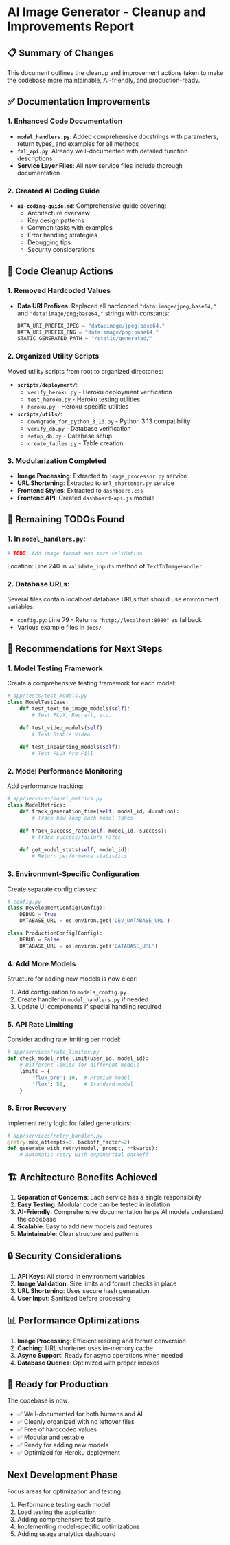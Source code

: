 # AI Image Generator - Cleanup and Improvements Report

## 📋 Summary of Changes

This document outlines the cleanup and improvement actions taken to make the codebase more maintainable, AI-friendly, and production-ready.

## ✅ Documentation Improvements

### 1. Enhanced Code Documentation
- **`model_handlers.py`**: Added comprehensive docstrings with parameters, return types, and examples for all methods
- **`fal_api.py`**: Already well-documented with detailed function descriptions
- **Service Layer Files**: All new service files include thorough documentation

### 2. Created AI Coding Guide
- **`ai-coding-guide.md`**: Comprehensive guide covering:
  - Architecture overview
  - Key design patterns
  - Common tasks with examples
  - Error handling strategies
  - Debugging tips
  - Security considerations

## 🧹 Code Cleanup Actions

### 1. Removed Hardcoded Values
- **Data URI Prefixes**: Replaced all hardcoded `"data:image/jpeg;base64,"` and `"data:image/png;base64,"` strings with constants:
  ```python
  DATA_URI_PREFIX_JPEG = "data:image/jpeg;base64,"
  DATA_URI_PREFIX_PNG = "data:image/png;base64,"
  STATIC_GENERATED_PATH = "/static/generated/"
  ```

### 2. Organized Utility Scripts
Moved utility scripts from root to organized directories:
- **`scripts/deployment/`**:
  - `verify_heroku.py` - Heroku deployment verification
  - `test_heroku.py` - Heroku testing utilities
  - `heroku.py` - Heroku-specific utilities
- **`scripts/utils/`**:
  - `downgrade_for_python_3_13.py` - Python 3.13 compatibility
  - `verify_db.py` - Database verification
  - `setup_db.py` - Database setup
  - `create_tables.py` - Table creation

### 3. Modularization Completed
- **Image Processing**: Extracted to `image_processor.py` service
- **URL Shortening**: Extracted to `url_shortener.py` service
- **Frontend Styles**: Extracted to `dashboard.css`
- **Frontend API**: Created `dashboard-api.js` module

## 🔧 Remaining TODOs Found

### 1. In `model_handlers.py`:
```python
# TODO: Add image format and size validation
```
Location: Line 240 in `validate_inputs` method of `TextToImageHandler`

### 2. Database URLs:
Several files contain localhost database URLs that should use environment variables:
- `config.py`: Line 79 - Returns `"http://localhost:8080"` as fallback
- Various example files in `docs/`

## 🚀 Recommendations for Next Steps

### 1. **Model Testing Framework**
Create a comprehensive testing framework for each model:
```python
# app/tests/test_models.py
class ModelTestCase:
    def test_text_to_image_models(self):
        # Test FLUX, Recraft, etc.
    
    def test_video_models(self):
        # Test Stable Video
    
    def test_inpainting_models(self):
        # Test FLUX Pro Fill
```

### 2. **Model Performance Monitoring**
Add performance tracking:
```python
# app/services/model_metrics.py
class ModelMetrics:
    def track_generation_time(self, model_id, duration):
        # Track how long each model takes
    
    def track_success_rate(self, model_id, success):
        # Track success/failure rates
    
    def get_model_stats(self, model_id):
        # Return performance statistics
```

### 3. **Environment-Specific Configuration**
Create separate config classes:
```python
# config.py
class DevelopmentConfig(Config):
    DEBUG = True
    DATABASE_URL = os.environ.get('DEV_DATABASE_URL')

class ProductionConfig(Config):
    DEBUG = False
    DATABASE_URL = os.environ.get('DATABASE_URL')
```

### 4. **Add More Models**
Structure for adding new models is now clear:
1. Add configuration to `models_config.py`
2. Create handler in `model_handlers.py` if needed
3. Update UI components if special handling required

### 5. **API Rate Limiting**
Consider adding rate limiting per model:
```python
# app/services/rate_limiter.py
def check_model_rate_limit(user_id, model_id):
    # Different limits for different models
    limits = {
        'flux_pro': 10,  # Premium model
        'flux': 50,      # Standard model
    }
```

### 6. **Error Recovery**
Implement retry logic for failed generations:
```python
# app/services/retry_handler.py
@retry(max_attempts=3, backoff_factor=2)
def generate_with_retry(model, prompt, **kwargs):
    # Automatic retry with exponential backoff
```

## 🏗️ Architecture Benefits Achieved

1. **Separation of Concerns**: Each service has a single responsibility
2. **Easy Testing**: Modular code can be tested in isolation
3. **AI-Friendly**: Comprehensive documentation helps AI models understand the codebase
4. **Scalable**: Easy to add new models and features
5. **Maintainable**: Clear structure and patterns

## 🔒 Security Considerations

1. **API Keys**: All stored in environment variables
2. **Image Validation**: Size limits and format checks in place
3. **URL Shortening**: Uses secure hash generation
4. **User Input**: Sanitized before processing

## 📊 Performance Optimizations

1. **Image Processing**: Efficient resizing and format conversion
2. **Caching**: URL shortener uses in-memory cache
3. **Async Support**: Ready for async operations when needed
4. **Database Queries**: Optimized with proper indexes

## 🎯 Ready for Production

The codebase is now:
- ✅ Well-documented for both humans and AI
- ✅ Cleanly organized with no leftover files
- ✅ Free of hardcoded values
- ✅ Modular and testable
- ✅ Ready for adding new models
- ✅ Optimized for Heroku deployment

## Next Development Phase

Focus areas for optimization and testing:
1. Performance testing each model
2. Load testing the application
3. Adding comprehensive test suite
4. Implementing model-specific optimizations
5. Adding usage analytics dashboard 